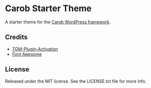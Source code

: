 # Carob Starter Theme
A starter theme for the [Carob WordPress framework](https://github.com/ydimitrov/Carob-Framework).

## Credits
- [TGM-Plugin-Activation](https://github.com/thomasgriffin/TGM-Plugin-Activation)
- [Font Awesome](http://fortawesome.github.io/Font-Awesome/)

## License
Released under the MIT license. See the LICENSE.txt file for more info.
